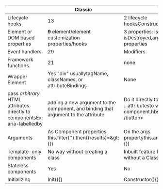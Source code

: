|   | Classic | Glimmer |
| --- | --- | --- |
| Lifecycle hooks | 13 | 2 lifecycle hooksConstructorwillDestroyModifiers |
| Element or DOM based properties | **9**  element/element customization properties/hooks | 3 properties: isDestroying, isDestroyed,argsModifiers,_getters,_ tracked properties |
| Event handlers | 29 | Modifiers |
| Framework functions | 21 | none |
| Wrapper Element | Yes &quot;div&quot; usuallytagName, classNames, or attributeBindings | None |
| pass _arbitrary_ HTML attributes directly to componentsEx: aria-labelledby | adding a new argument to the component, and binding that argument to the attribute | Do it directly to component usage and add ...attributesto wherever you want it in component.hbs <button ...attributes /button> |
| Arguments | As Component properties this.filter(&#39;&#39;).then((results)=\&gt;{}) | On the args propertythis.args.filter(&#39;&#39;).then((results)=\&gt;{}) |
| Template-only components | No way without creating a class | Inbuilt feature like usual components and do without a Class |
| Stateless components | Yes | No |
| Initializing | Init(){} | Constructor(){} |

